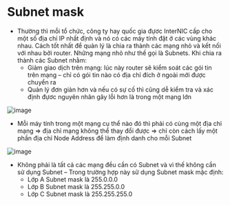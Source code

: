 # **Subnet mask**

- Thường thì mỗi tổ chức, công ty hay quốc gia đựơc InterNIC cấp cho một số địa chỉ IP nhất định và nó có các máy tính đặt ở các vùng khác nhau. Cách tốt nhất để quản lý là chia ra thành các mạng nhỏ và kết nối với nhau bởi router. Những mạng nhỏ như thế gọi là Subnets. Khi chia ra thành các Subnet nhằm:
  - Giảm giao dịch trên mạng: lúc này router sẽ kiểm soát các gói tin trên mạng – chỉ có gói tin nào có địa chỉ đích ở ngoài mới được chuyển ra
  - Quản lý đơn giản hơn và nếu có sự cố thì cũng dễ kiểm tra và xác định đựơc nguyên nhân gây lỗi hơn là trong một mạng lớn



![image](https://user-images.githubusercontent.com/43572616/177848833-d0280cca-19ba-4cc4-8ffb-672b37b6968e.png)



- Mỗi máy tính trong một mạng cụ thể nào đó thì phải có cùng một địa chỉ mạng => địa chỉ mạng không thể thay đổi được => chỉ còn cách lấy một phần địa chỉ Node Address để làm định danh cho mỗi Subnet

![image](https://user-images.githubusercontent.com/43572616/177848914-401ccd52-9a4a-4887-973e-0b9700e42a15.png)



- Không phải là tất cả các mạng đều cần có Subnet và vì thế không cần sử dụng Subnet – Trong trường hợp này sử dụng Subnet mask mặc định:
  - Lớp A Subnet mask là 255.0.0.0
  - Lớp B Subnet mask là 255.255.0.0
  - Lớp C Subnet mask là 255.255.255.0
